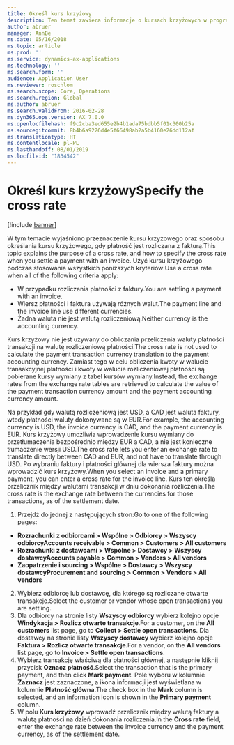 ```yaml
---
title: Określ kurs krzyżowy
description: Ten temat zawiera informacje o kursach krzyżowych w programie Microsoft Dynamics 365 for Finance and Operations.
author: abruer
manager: AnnBe
ms.date: 05/16/2018
ms.topic: article
ms.prod: ''
ms.service: dynamics-ax-applications
ms.technology: ''
ms.search.form: ''
audience: Application User
ms.reviewer: roschlom
ms.search.scope: Core, Operations
ms.search.region: Global
ms.author: abruer
ms.search.validFrom: 2016-02-28
ms.dyn365.ops.version: AX 7.0.0
ms.openlocfilehash: f9c2cba3ed655e2b4b1ada75bdbb5f01c300b25a
ms.sourcegitcommit: 8b4b6a9226d4e5f66498ab2a5b4160e26dd112af
ms.translationtype: HT
ms.contentlocale: pl-PL
ms.lasthandoff: 08/01/2019
ms.locfileid: "1834542"
---
```

# <a name="specify-the-cross-rate"></a><span data-ttu-id="8aca8-103">Określ kurs krzyżowy</span><span class="sxs-lookup"><span data-stu-id="8aca8-103">Specify the cross rate</span></span>

[!include [banner](../includes/banner.md)]

<span data-ttu-id="8aca8-104">W tym temacie wyjaśniono przeznaczenie kursu krzyżowego oraz sposobu określania kursu krzyżowego, gdy płatność jest rozliczana z fakturą.</span><span class="sxs-lookup"><span data-stu-id="8aca8-104">This topic explains the purpose of a cross rate, and how to specify the cross rate when you settle a payment with an invoice.</span></span> <span data-ttu-id="8aca8-105">Użyć kursu krzyżowego podczas stosowania wszystkich poniższych kryteriów:</span><span class="sxs-lookup"><span data-stu-id="8aca8-105">Use a cross rate when all of the following criteria apply:</span></span> 
-   <span data-ttu-id="8aca8-106">W przypadku rozliczania płatności z faktury.</span><span class="sxs-lookup"><span data-stu-id="8aca8-106">You are settling a payment with an invoice.</span></span> 
-   <span data-ttu-id="8aca8-107">Wiersz płatności i faktura używają różnych walut.</span><span class="sxs-lookup"><span data-stu-id="8aca8-107">The payment line and the invoice line use different currencies.</span></span> 
-   <span data-ttu-id="8aca8-108">Żadna waluta nie jest walutą rozliczeniową.</span><span class="sxs-lookup"><span data-stu-id="8aca8-108">Neither currency is the accounting currency.</span></span> 

<span data-ttu-id="8aca8-109">Kurs krzyżowy nie jest używany do obliczania przeliczenia waluty płatności transakcji na walutę rozliczeniową płatności.</span><span class="sxs-lookup"><span data-stu-id="8aca8-109">The cross rate is not used to calculate the payment transaction currency translation to the payment accounting currency.</span></span> <span data-ttu-id="8aca8-110">Zamiast tego w celu obliczenia kwoty w walucie transakcyjnej płatności i kwoty w walucie rozliczeniowej płatności są pobierane kursy wymiany z tabel kursów wymiany.</span><span class="sxs-lookup"><span data-stu-id="8aca8-110">Instead, the exchange rates from the exchange rate tables are retrieved to calculate the value of the payment transaction currency amount and the payment accounting currency amount.</span></span> 

<span data-ttu-id="8aca8-111">Na przykład gdy walutą rozliczeniową jest USD, a CAD jest waluta faktury, wtedy płatności waluty dokonywane są w EUR.</span><span class="sxs-lookup"><span data-stu-id="8aca8-111">For example, the accounting currency is USD, the invoice currency is CAD, and the payment currency is EUR.</span></span> <span data-ttu-id="8aca8-112">Kurs krzyżowy umożliwia wprowadzenie kursu wymiany do przetłumaczenia bezpośrednio między EUR a CAD, a nie jest konieczne tłumaczenie wersji USD.</span><span class="sxs-lookup"><span data-stu-id="8aca8-112">The cross rate lets you enter an exchange rate to translate directly between CAD and EUR, and not have to translate through USD.</span></span> <span data-ttu-id="8aca8-113">Po wybraniu faktury i płatności głównej dla wiersza faktury można wprowadzić kurs krzyżowy.</span><span class="sxs-lookup"><span data-stu-id="8aca8-113">When you select an invoice and a primary payment, you can enter a cross rate for the invoice line.</span></span> <span data-ttu-id="8aca8-114">Kurs ten określa przelicznik między walutami transakcji w dniu dokonania rozliczenia.</span><span class="sxs-lookup"><span data-stu-id="8aca8-114">The cross rate is the exchange rate between the currencies for those transactions, as of the settlement date.</span></span>

1.  <span data-ttu-id="8aca8-115">Przejdź do jednej z następujących stron:</span><span class="sxs-lookup"><span data-stu-id="8aca8-115">Go to one of the following pages:</span></span>
- <span data-ttu-id="8aca8-116">**Rozrachunki z odbiorcami > Wspólne > Odbiorcy > Wszyscy odbiorcy**</span><span class="sxs-lookup"><span data-stu-id="8aca8-116">**Accounts receivable > Common > Customers > All customers**</span></span> 
- <span data-ttu-id="8aca8-117">**Rozrachunki z dostawcami > Wspólne > Dostawcy > Wszyscy dostawcy**</span><span class="sxs-lookup"><span data-stu-id="8aca8-117">**Accounts payable > Common > Vendors > All vendors**</span></span> 
- <span data-ttu-id="8aca8-118">**Zaopatrzenie i sourcing > Wspólne > Dostawcy > Wszyscy dostawcy**</span><span class="sxs-lookup"><span data-stu-id="8aca8-118">**Procurement and sourcing > Common > Vendors > All vendors**</span></span>
2.  <span data-ttu-id="8aca8-119">Wybierz odbiorcę lub dostawcę, dla którego są rozliczane otwarte transakcje.</span><span class="sxs-lookup"><span data-stu-id="8aca8-119">Select the customer or vendor whose open transactions you are settling.</span></span> 
3.  <span data-ttu-id="8aca8-120">Dla odbiorcy na stronie listy **Wszyscy odbiorcy** wybierz kolejno opcje **Windykacja > Rozlicz otwarte transakcje**.</span><span class="sxs-lookup"><span data-stu-id="8aca8-120">For a customer, on the **All customers** list page, go to **Collect > Settle open transactions**.</span></span> <span data-ttu-id="8aca8-121">Dla dostawcy na stronie listy **Wszyscy dostawcy** wybierz kolejno opcje **Faktura > Rozlicz otwarte transakcje**.</span><span class="sxs-lookup"><span data-stu-id="8aca8-121">For a vendor, on the **All vendors** list page, go to **Invoice > Settle open transactions**.</span></span> 
4.  <span data-ttu-id="8aca8-122">Wybierz transakcję właściwą dla płatności głównej, a następnie kliknij przycisk **Oznacz płatność**.</span><span class="sxs-lookup"><span data-stu-id="8aca8-122">Select the transaction that is the primary payment, and then click **Mark payment**.</span></span> <span data-ttu-id="8aca8-123">Pole wyboru w kolumnie **Zaznacz** jest zaznaczone, a ikona informacji jest wyświetlana w kolumnie **Płatność główna**.</span><span class="sxs-lookup"><span data-stu-id="8aca8-123">The check box in the **Mark** column is selected, and an information icon is shown in the **Primary payment** column.</span></span> 
5.  <span data-ttu-id="8aca8-124">W polu **Kurs krzyżowy** wprowadź przelicznik między walutą faktury a walutą płatności na dzień dokonania rozliczenia.</span><span class="sxs-lookup"><span data-stu-id="8aca8-124">In the **Cross rate** field, enter the exchange rate between the invoice currency and the payment currency, as of the settlement date.</span></span> 
